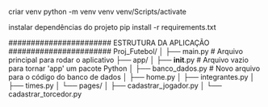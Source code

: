 criar venv
    python -m venv venv
    venv/Scripts/activate

instalar dependências do projeto
    pip install -r requirements.txt

#######################
ESTRUTURA DA APLICAÇÃO
#######################
Proj_Futebol/
│
├── main.py                # Arquivo principal para rodar o aplicativo
├── app/
│   ├── __init__.py         # Arquivo vazio para tornar 'app' um pacote Python
│   ├── banco_dados.py      # Novo arquivo para o código do banco de dados
│   ├── home.py
│   ├── integrantes.py
│   ├── times.py
│   └── pages/
│       ├── cadastrar_jogador.py
│       └── cadastrar_torcedor.py
